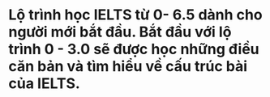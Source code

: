 # Lộ trình học IELTS từ 0- 6.5 dành cho người mới bắt đầu. Bắt đầu với lộ trình 0 - 3.0 sẽ được học những điều căn bản và tìm hiểu về cấu trúc bài của IELTS.
